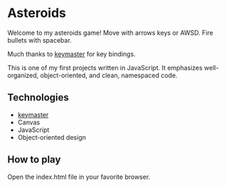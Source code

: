 # Asteroids

Welcome to my asteroids game! Move with arrows keys or AWSD. Fire bullets with spacebar.

Much thanks to [keymaster](https://github.com/madrobby/keymaster) for key bindings.

This is one of my first projects written in JavaScript. It emphasizes well-organized, object-oriented, and clean, namespaced code.

## Technologies

 - [keymaster](https://github.com/madrobby/keymaster)
 - Canvas
 - JavaScript
 - Object-oriented design

## How to play

Open the index.html file in your favorite browser.